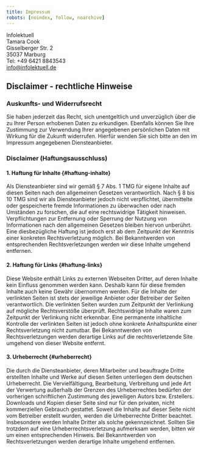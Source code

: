 ```yaml
---
title: Impressum
robots: [noindex, follow, noarchive]
---
```


Infolektuell\
Tamara Cook\
Gisselberger Str. 2\
35037 Marburg\
Tel: +49 6421 8843543\
[info@infolektuell.de](mailto:info@infolektuell.de)

## Disclaimer - rechtliche Hinweise

### Auskunfts- und Widerrufsrecht

Sie haben jederzeit das Recht, sich unentgeltlich und unverzüglich über die zu Ihrer Person erhobenen Daten zu erkundigen.
Ebenfalls können Sie Ihre Zustimmung zur Verwendung Ihrer angegebenen persönlichen Daten mit Wirkung für die Zukunft widerrufen.
Hierfür wenden Sie sich bitte an den im Impressum angegebenen Diensteanbieter.

### Disclaimer (Haftungsausschluss)

#### 1. Haftung für Inhalte {#haftung-inhalte}

Als Diensteanbieter sind wir gemäß § 7 Abs. 1 TMG für eigene Inhalte auf diesen Seiten nach den allgemeinen Gesetzen verantwortlich.
Nach § 8 bis 10 TMG sind wir als Diensteanbieter jedoch nicht verpflichtet,
übermittelte oder gespeicherte fremde Informationen zu überwachen oder nach Umständen zu forschen, die auf eine rechtswidrige Tätigkeit hinweisen.
Verpflichtungen zur Entfernung oder Sperrung der Nutzung von Informationen nach den allgemeinen Gesetzen bleiben hiervon unberührt.
Eine diesbezügliche Haftung ist jedoch erst ab dem Zeitpunkt der Kenntnis einer konkreten Rechtsverletzung möglich.
Bei Bekanntwerden von entsprechenden Rechtsverletzungen werden wir diese Inhalte umgehend entfernen.

#### 2. Haftung für Links {#haftung-links}

Diese Website enthält Links zu externen Webseiten Dritter, auf deren Inhalte kein Einfluss genommen werden kann.
Deshalb kann für diese fremden Inhalte auch keine Gewähr übernommen werden.
Für die Inhalte der verlinkten Seiten ist stets der jeweilige Anbieter oder Betreiber der Seiten verantwortlich.
Die verlinkten Seiten wurden zum Zeitpunkt der Verlinkung auf mögliche Rechtsverstöße überprüft.
Rechtswidrige Inhalte waren zum Zeitpunkt der Verlinkung nicht erkennbar.
Eine permanente inhaltliche Kontrolle der verlinkten Seiten ist jedoch ohne konkrete Anhaltspunkte einer Rechtsverletzung nicht zumutbar.
Bei Bekanntwerden von Rechtsverletzungen werden derartige Links auf die rechtsverletzende Site umgehend von dieser Website entfernt.

#### 3. Urheberrecht {#urheberrecht}

Die durch die Diensteanbieter, deren Mitarbeiter und beauftragte Dritte erstellten Inhalte und Werke auf diesen Seiten unterliegen dem deutschen Urheberrecht.
Die Vervielfältigung, Bearbeitung, Verbreitung und jede Art der Verwertung außerhalb der Grenzen des Urheberrechtes
bedürfen der vorherigen schriftlichen Zustimmung des jeweiligen Autors bzw. Erstellers.
Downloads und Kopien dieser Seite sind nur für den privaten, nicht kommerziellen Gebrauch gestattet.
Soweit die Inhalte auf dieser Seite nicht vom Betreiber erstellt wurden, werden die Urheberrechte Dritter beachtet.
Insbesondere werden Inhalte Dritter als solche gekennzeichnet.
Sollten Sie trotzdem auf eine Urheberrechtsverletzung aufmerksam werden, bitten wir um einen entsprechenden Hinweis.
Bei Bekanntwerden von Rechtsverletzungen werden derartige Inhalte umgehend entfernen.
